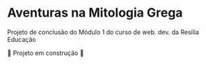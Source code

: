 # Aventuras na Mitologia Grega
Projeto de conclusão do Módulo 1 do curso de web. dev. da Resilia Educação

:construction: Projeto em construção :construction:
